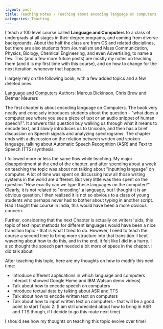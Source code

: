 ```yaml
---
layout: post
title: Teaching Notes - Teaching about encoding language on computers
categories: Teaching 
---
```


I teach a 100 level course called **Language and Computers** to a class of undergrads at all stages in their degree programs, and coming from diverse backgrounds. About the half the class are from CS and related disciplines, but there are also students from Journalism and Mass Communication, Physics, Biology, Chemical Engineering, and even Advertising, to name a few. This (and a few more future posts) are mostly my notes on teaching them (and it is my first time with this course), and on how to change for the next iteration, whenever that happens. 

I largely rely on the following book, with a few added topics and a few deleted ones.

[Language and Computers](http://www.wiley.com/WileyCDA/WileyTitle/productCd-EHEP002779.html) 
Authors: Marcus Dickinson, Chris Brew and Detmar Meurers

The first chapter is about encoding language on Computers. The book very neatly and concisely introduces students about the question - "what does a computer see where you see a piece of text or an audio snippet of human speech?". It answers this question buy walking us through what it means to encode text, and slowly introduces us to Unicode, and then has a brief discussion on Speech signals and analyzing spectrograms. The chapter ends with a discussion on the relation between written and spoken language, talking about Automatic Speech Recognition (ASR) and Text to Speech (TTS) synthesis. 

I followed more or less the same flow while teaching. My major disappointment at the end of the chapter, and after spending about a week on teaching the topic was about not talking about "inputting language" on computer. A lot of time was spent on discussing how all those writing systems in the world are different. But very little was then spent on the question "How exactly can we type these languages on the computer?". Clearly, it is not related to "encoding" a language, but I thought it is an obvious question. I then realized it is not so obvious to a class of young students who perhaps never had to bother about typing in another script. Had I taught this course in India, this would have been a more obvious concern. 

Further, considering that the next Chapter is actually on writers' aids, this topic of text input methods for different languages would have been a nice transition topic - that is what I tried to do. However, I need to teach the course a second time to bring more structure into that transition. I kept wavering about how to do this, and in the end, it felt like I did in a hurry. I also thought the speech part needed a bit more of space in the chapter. I did talk about 

After teaching this topic, here are my thoughts on how to modify this next time:
* Introduce different applications in which language and computers interact (I showed Google Home and IBM Watson demo videos)
* Talk about how to encode speech on computers
* Introduce textual data by talking about ASR and TTS
* Talk about how to encode written text on computers
* Talk about how to input written text on computers - that will be a good point to start Topic 2.
(I am still undecided about how to bring in ASR and TTS though, if I decide to go this route next time)

I should see how my thoughts on teaching this topic evolve over time!
